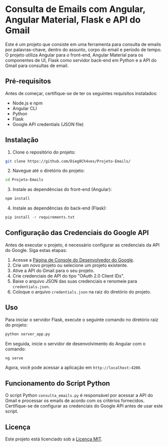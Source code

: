 # Consulta de Emails com Angular, Angular Material, Flask e API do Gmail

Este é um projeto que consiste em uma ferramenta para consulta de emails por palavras-chave, dentro do assunto, corpo do email e período de tempo. O projeto utiliza Angular para o front-end, Angular Material para os componentes de UI, Flask como servidor back-end em Python e a API do Gmail para consultas de email.

## Pré-requisitos

Antes de começar, certifique-se de ter os seguintes requisitos instalados:

- Node.js e npm
- Angular CLI
- Python
- Flask
- Google API credentials (JSON file)

## Instalação

1. Clone o repositório do projeto:

```bash
git clone https://github.com/Dieg0Ch4ves/Projeto-Emails/
```

2. Navegue até o diretório do projeto:

```bash
cd Projeto-Emails
```

3. Instale as dependências do front-end (Angular):

```bash
npm install
```

4. Instale as dependências do back-end (Flask):

```bash
pip install -r requirements.txt
```

## Configuração das Credenciais do Google API

Antes de executar o projeto, é necessário configurar as credenciais da API do Google. Siga estas etapas:

1. Acesse a [Página de Console do Desenvolvedor do Google](https://console.developers.google.com/).
2. Crie um novo projeto ou selecione um projeto existente.
3. Ative a API do Gmail para o seu projeto.
4. Crie credenciais de API do tipo "OAuth 2.0 Client IDs".
5. Baixe o arquivo JSON das suas credenciais e renomeie para `credentials.json`.
6. Coloque o arquivo `credentials.json` na raiz do diretório do projeto.

## Uso

Para iniciar o servidor Flask, execute o seguinte comando no diretório raiz do projeto:

```bash
python server_app.py
```

Em seguida, inicie o servidor de desenvolvimento do Angular com o comando:

```bash
ng serve
```

Agora, você pode acessar a aplicação em `http://localhost:4200`.

## Funcionamento do Script Python

O script Python `consulta_emails.py` é responsável por acessar a API do Gmail e processar os emails de acordo com os critérios fornecidos. Certifique-se de configurar as credenciais do Google API antes de usar este script.

## Licença

Este projeto está licenciado sob a [Licença MIT](LICENSE).
